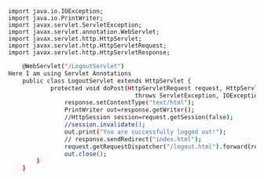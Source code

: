    import java.io.IOException;  
    import java.io.PrintWriter;    
    import javax.servlet.ServletException;
    import javax.servlet.annotation.WebServlet;
    import javax.servlet.http.HttpServlet;  
    import javax.servlet.http.HttpServletRequest;  
    import javax.servlet.http.HttpServletResponse;  
```sh
    @WebServlet("/LogoutServlet")
Here I am using Servlet Annotations
    public class LogoutServlet extends HttpServlet {  
            protected void doPost(HttpServletRequest request, HttpServletResponse response)  
                                    throws ServletException, IOException {  
                response.setContentType("text/html");  
                PrintWriter out=response.getWriter();   
                //HttpSession session=request.getSession(false);  
                //session.invalidate();  
                out.print("You are successfully logged out!"); 
                // response.sendRedirect("index.html");
                request.getRequestDispatcher("/logout.html").forward(request, response);  
                out.close();  
        }  
    }  